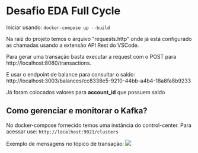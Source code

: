 # Desafio EDA Full Cycle

Iniciar usando:
`docker-compose up --build`

Na raiz do projeto temos o arquivo "requests.http" onde já está configurado as chamadas usando a extensão API Rest do VSCode.

Para gerar uma transação basta executar a request com o POST para http://localhost:8080/transactions.

E usar o endpoint de balance para consultar o saldo:
http://localhost:3003/balances/cc8338e5-9210-44bb-a4b4-18a8fa8b9233

Já foram colocados valores para **account_id** que possuem saldo

## Como gerenciar e monitorar o Kafka?

No docker-compose fornecido temos uma instância do control-center.
Para acessar use:
```http://localhost:9021/clusters```

Exemplo de mensagens no tópico de transação:
![](imagens/mensagens-topico.png)